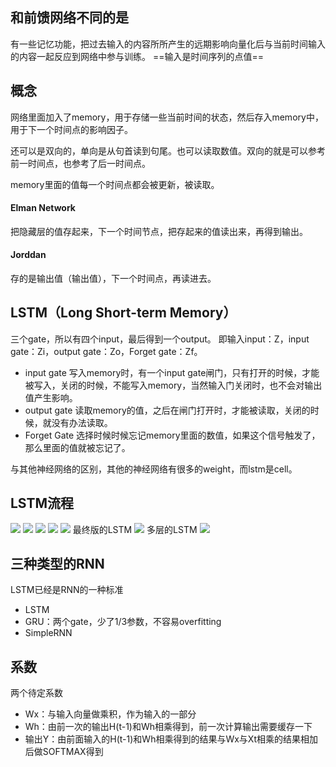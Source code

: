 ## 和前馈网络不同的是
有一些记忆功能，把过去输入的内容所所产生的远期影响向量化后与当前时间输入的内容一起反应到网络中参与训练。
==输入是时间序列的点值==
## 概念
网络里面加入了memory，用于存储一些当前时间的状态，然后存入memory中，用于下一个时间点的影响因子。

还可以是双向的，单向是从句首读到句尾。也可以读取数值。双向的就是可以参考前一时间点，也参考了后一时间点。

memory里面的值每一个时间点都会被更新，被读取。

#### Elman Network
把隐藏层的值存起来，下一个时间节点，把存起来的值读出来，再得到输出。
#### Jorddan
存的是输出值（输出值），下一个时间点，再读进去。
## LSTM（Long Short-term Memory）
三个gate，所以有四个input，最后得到一个output。
即输入input：Z，input gate：Zi，output gate：Zo，Forget gate：Zf。
- input gate
写入memory时，有一个input gate闸门，只有打开的时候，才能被写入，关闭的时候，不能写入memory，当然输入门关闭时，也不会对输出值产生影响。
- output gate
读取memory的值，之后在闸门打开时，才能被读取，关闭的时候，就没有办法读取。
- Forget Gate
选择时候时候忘记memory里面的数值，如果这个信号触发了，那么里面的值就被忘记了。


与其他神经网络的区别，其他的神经网络有很多的weight，而lstm是cell。
## LSTM流程
![](picture/RNN-48524b9f.png)
![](picture/RNN-94fea2cf.png)
![](picture/RNN-aa69529f.png)
![](picture/RNN-b85bb9af.png)
![](picture/RNN-b098c6bb.png)
最终版的LSTM
![](picture/RNN-c2015932.png)
多层的LSTM
![](picture/RNN-c6127abc.png)
## 三种类型的RNN
LSTM已经是RNN的一种标准
- LSTM
- GRU：两个gate，少了1/3参数，不容易overfitting
- SimpleRNN
## 系数
两个待定系数
- Wx：与输入向量做乘积，作为输入的一部分
- Wh：由前一次的输出H(t-1)和Wh相乘得到，前一次计算输出需要缓存一下
- 输出Y：由前面输入的H(t-1)和Wh相乘得到的结果与Wx与Xt相乘的结果相加后做SOFTMAX得到
